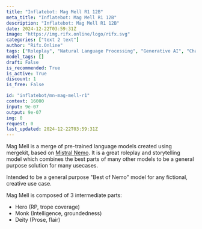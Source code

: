 ```yaml
---
title: "Inflatebot: Mag Mell R1 12B"
meta_title: "Inflatebot: Mag Mell R1 12B"
description: "Inflatebot: Mag Mell R1 12B"
date: 2024-12-22T03:59:31Z
image: "https://img.rifx.online/logo/rifx.svg"
categories: ["text 2 text"]
author: "Rifx.Online"
tags: ["Roleplay", "Natural Language Processing", "Generative AI", "Chatbots", "Machine Learning"]
model_tags: []
draft: False
is_recommended: True
is_active: True
discount: 1
is_free: False

id: "inflatebot/mn-mag-mell-r1"
context: 16000
input: 9e-07
output: 9e-07
img: 0
request: 0
last_updated: 2024-12-22T03:59:31Z
---
```


Mag Mell is a merge of pre-trained language models created using mergekit, based on [Mistral Nemo](/mistralai/mistral-nemo). It is a great roleplay and storytelling model which combines the best parts of many other models to be a general purpose solution for many usecases.

Intended to be a general purpose "Best of Nemo" model for any fictional, creative use case. 

Mag Mell is composed of 3 intermediate parts:
- Hero (RP, trope coverage)
- Monk (Intelligence, groundedness)
- Deity (Prose, flair)

